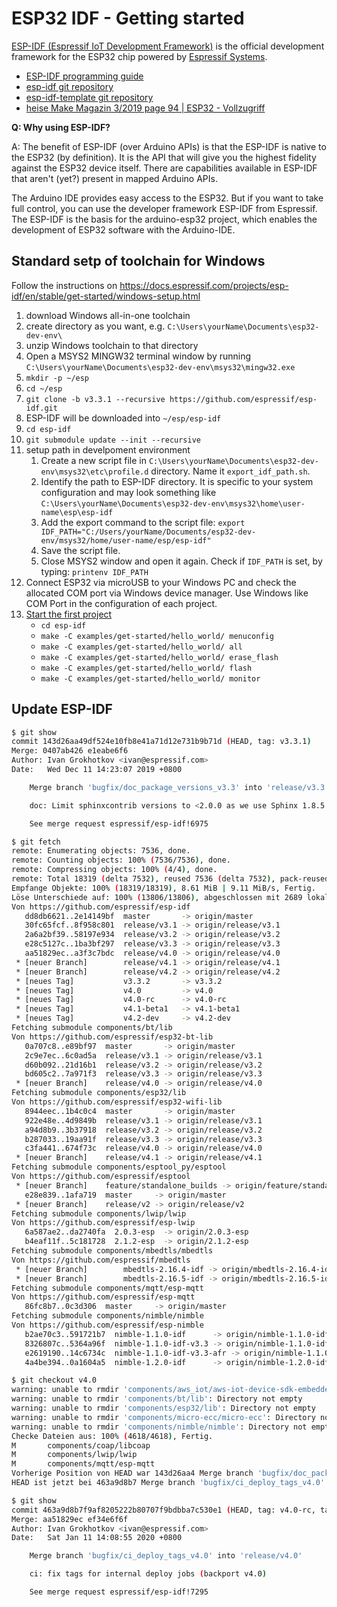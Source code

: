# ESP32 IDF - Getting started

[ESP-IDF (Espressif IoT Development Framework)](https://docs.espressif.com/projects/esp-idf/en/stable/index.html#) is the official development framework for the ESP32 chip powered by [Espressif Systems](https://www.espressif.com/en).

- [ESP-IDF programming guide](https://docs.espressif.com/projects/esp-idf/en/stable/index.html#)
- [esp-idf git repository](https://github.com/espressif/esp-idf)
- [esp-idf-template git repository](https://github.com/espressif/esp-idf-template)
- [heise Make Magazin 3/2019 page 94 | ESP32 - Vollzugriff](https://www.heise.de/select/make/2019/3/1561289652311894)

**Q: Why using ESP-IDF?**

A: The benefit of ESP-IDF (over Arduino APIs) is that the ESP-IDF is native to the ESP32 (by definition). It is the API that will give you the highest fidelity against the ESP32 device itself. There are capabilities available in ESP-IDF that aren't (yet?) present in mapped Arduino APIs.

The Arduino IDE provides easy access to the ESP32. But if you want to take full control, you can use the developer framework ESP-IDF from Espressif. The ESP-IDF is the basis for the arduino-esp32 project, which enables the development of ESP32 software with the Arduino-IDE.

## Standard setp of toolchain for Windows

Follow the instructions on <https://docs.espressif.com/projects/esp-idf/en/stable/get-started/windows-setup.html>

1. download Windows all-in-one toolchain
2. create directory as you want, e.g. `C:\Users\yourName\Documents\esp32-dev-env\`
3. unzip Windows toolchain to that directory
4. Open a MSYS2 MINGW32 terminal window by running `C:\Users\yourName\Documents\esp32-dev-env\msys32\mingw32.exe`
5. `mkdir -p ~/esp`
6. `cd ~/esp`
7. `git clone -b v3.3.1 --recursive https://github.com/espressif/esp-idf.git`
8. ESP-IDF will be downloaded into `~/esp/esp-idf`
9. `cd esp-idf`
10. `git submodule update --init --recursive`
11. setup path in develpoment environment
    1. Create a new script file in `C:\Users\yourName\Documents\esp32-dev-env\msys32\etc\profile.d` directory. Name it `export_idf_path.sh`.
    2. Identify the path to ESP-IDF directory. It is specific to your system configuration and may look something like `C:\Users\yourName\Documents\esp32-dev-env\msys32\home\user-name\esp\esp-idf`
    3. Add the export command to the script file: `export IDF_PATH="C:/Users/yourName/Documents/esp32-dev-env/msys32/home/user-name/esp/esp-idf"`
    4. Save the script file.
    5. Close MSYS2 window and open it again. Check if `IDF_PATH` is set, by typing: `printenv IDF_PATH`
12. Connect ESP32 via microUSB to your Windows PC and check the allocated COM port via Windows device manager. Use Windows like COM Port in the configuration of each project.
13. [Start the first project](https://docs.espressif.com/projects/esp-idf/en/stable/get-started/index.html#start-a-project)
    - `cd esp-idf`
    - `make -C examples/get-started/hello_world/ menuconfig`
    - `make -C examples/get-started/hello_world/ all`
    - `make -C examples/get-started/hello_world/ erase_flash`
    - `make -C examples/get-started/hello_world/ flash`
    - `make -C examples/get-started/hello_world/ monitor`

## Update ESP-IDF

```bash
$ git show
commit 143d26aa49df524e10fb8e41a71d12e731b9b71d (HEAD, tag: v3.3.1)
Merge: 0407ab426 e1eabe6f6
Author: Ivan Grokhotkov <ivan@espressif.com>
Date:   Wed Dec 11 14:23:07 2019 +0800

    Merge branch 'bugfix/doc_package_versions_v3.3' into 'release/v3.3'

    doc: Limit sphinxcontrib versions to <2.0.0 as we use Sphinx 1.8.5 (v3.3)

    See merge request espressif/esp-idf!6975
```

```bash
$ git fetch
remote: Enumerating objects: 7536, done.
remote: Counting objects: 100% (7536/7536), done.
remote: Compressing objects: 100% (4/4), done.
remote: Total 18319 (delta 7532), reused 7536 (delta 7532), pack-reused 10783
Empfange Objekte: 100% (18319/18319), 8.61 MiB | 9.11 MiB/s, Fertig.
Löse Unterschiede auf: 100% (13806/13806), abgeschlossen mit 2689 lokalen Objekten.
Von https://github.com/espressif/esp-idf
   dd8db6621..2e14149bf  master       -> origin/master
   30fc65fcf..8f958c801  release/v3.1 -> origin/release/v3.1
   2a6a2bf39..58197e934  release/v3.2 -> origin/release/v3.2
   e28c5127c..1ba3bf297  release/v3.3 -> origin/release/v3.3
   aa51829ec..a3f3c7bdc  release/v4.0 -> origin/release/v4.0
 * [neuer Branch]        release/v4.1 -> origin/release/v4.1
 * [neuer Branch]        release/v4.2 -> origin/release/v4.2
 * [neues Tag]           v3.3.2       -> v3.3.2
 * [neues Tag]           v4.0         -> v4.0
 * [neues Tag]           v4.0-rc      -> v4.0-rc
 * [neues Tag]           v4.1-beta1   -> v4.1-beta1
 * [neues Tag]           v4.2-dev     -> v4.2-dev
Fetching submodule components/bt/lib
Von https://github.com/espressif/esp32-bt-lib
   0a707c8..e89bf97  master       -> origin/master
   2c9e7ec..6c0ad5a  release/v3.1 -> origin/release/v3.1
   d60b092..21d16b1  release/v3.2 -> origin/release/v3.2
   bd605c2..7a971f3  release/v3.3 -> origin/release/v3.3
 * [neuer Branch]    release/v4.0 -> origin/release/v4.0
Fetching submodule components/esp32/lib
Von https://github.com/espressif/esp32-wifi-lib
   8944eec..1b4c0c4  master       -> origin/master
   922e48e..4d9849b  release/v3.1 -> origin/release/v3.1
   a94d8b9..3b37918  release/v3.2 -> origin/release/v3.2
   b287033..19aa91f  release/v3.3 -> origin/release/v3.3
   c3fa441..674f73c  release/v4.0 -> origin/release/v4.0
 * [neuer Branch]    release/v4.1 -> origin/release/v4.1
Fetching submodule components/esptool_py/esptool
Von https://github.com/espressif/esptool
 * [neuer Branch]    feature/standalone_builds -> origin/feature/standalone_builds
   e28e839..1afa719  master     -> origin/master
 * [neuer Branch]    release/v2 -> origin/release/v2
Fetching submodule components/lwip/lwip
Von https://github.com/espressif/esp-lwip
   6a587ae2..da2740fa  2.0.3-esp  -> origin/2.0.3-esp
   b4eaf11f..5c181728  2.1.2-esp  -> origin/2.1.2-esp
Fetching submodule components/mbedtls/mbedtls
Von https://github.com/espressif/mbedtls
 * [neuer Branch]        mbedtls-2.16.4-idf -> origin/mbedtls-2.16.4-idf
 * [neuer Branch]        mbedtls-2.16.5-idf -> origin/mbedtls-2.16.5-idf
Fetching submodule components/mqtt/esp-mqtt
Von https://github.com/espressif/esp-mqtt
   86fc8b7..0c3d306  master     -> origin/master
Fetching submodule components/nimble/nimble
Von https://github.com/espressif/esp-nimble
   b2ae70c3..591721b7  nimble-1.1.0-idf      -> origin/nimble-1.1.0-idf
   8326807c..5364a96f  nimble-1.1.0-idf-v3.3 -> origin/nimble-1.1.0-idf-v3.3
   e2619190..14c6734c  nimble-1.1.0-idf-v3.3-afr -> origin/nimble-1.1.0-idf-v3.3-afr
   4a4be394..0a1604a5  nimble-1.2.0-idf      -> origin/nimble-1.2.0-idf
```

```bash
$ git checkout v4.0
warning: unable to rmdir 'components/aws_iot/aws-iot-device-sdk-embedded-C': Directory not empty
warning: unable to rmdir 'components/bt/lib': Directory not empty
warning: unable to rmdir 'components/esp32/lib': Directory not empty
warning: unable to rmdir 'components/micro-ecc/micro-ecc': Directory not empty
warning: unable to rmdir 'components/nimble/nimble': Directory not empty
Checke Dateien aus: 100% (4618/4618), Fertig.
M       components/coap/libcoap
M       components/lwip/lwip
M       components/mqtt/esp-mqtt
Vorherige Position von HEAD war 143d26aa4 Merge branch 'bugfix/doc_package_versions_v3.3' into 'release/v3.3'
HEAD ist jetzt bei 463a9d8b7 Merge branch 'bugfix/ci_deploy_tags_v4.0' into 'release/v4.0'
```

```bash
$ git show
commit 463a9d8b7f9af8205222b80707f9bdbba7c530e1 (HEAD, tag: v4.0-rc, tag: v4.0)
Merge: aa51829ec ef34e6f6f
Author: Ivan Grokhotkov <ivan@espressif.com>
Date:   Sat Jan 11 14:08:55 2020 +0800

    Merge branch 'bugfix/ci_deploy_tags_v4.0' into 'release/v4.0'

    ci: fix tags for internal deploy jobs (backport v4.0)

    See merge request espressif/esp-idf!7295
```